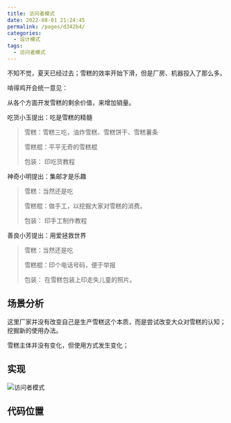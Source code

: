 ```yaml
---
title: 访问者模式
date: 2022-08-01 21:24:45
permalink: /pages/d342b4/
categories:
  - 设计模式
tags:
  - 访问者模式
---
```


不知不觉，夏天已经过去；雪糕的效率开始下滑，但是厂房、机器投入了那么多。

啃得鸡开会统一意见：

从各个方面开发雪糕的剩余价值，来增加销量。


吃货小玉提出：吃是雪糕的精髓
> 雪糕：雪糕三吃，油炸雪糕、雪糕饼干、雪糕薯条
> 
> 雪糕棍：平平无奇的雪糕棍
> 
> 包装： 印吃货教程

神奇小明提出：集邮才是乐趣
> 雪糕：当然还是吃
> 
> 雪糕棍：做手工，以挖掘大家对雪糕的消费。
> 
> 包装： 印手工制作教程

善良小芳提出：用爱拯救世界
> 雪糕：当然还是吃
> 
> 雪糕棍：印个电话号码，便于举报
> 
> 包装： 在雪糕包装上印走失儿童的照片。

<!-- more -->

## 场景分析

这里厂家并没有改变自己是生产雪糕这个本质，而是尝试改变大众对雪糕的认知；挖掘新的使用办法。

雪糕主体并没有变化，但使用方式发生变化；

## 实现
![访问者模式](https://cdn.jsdelivr.net/gh/su-dd/cdn/博客/知识总结/设计模式/访问者模式.drawio.svg)
## 代码位置

## 

